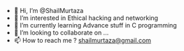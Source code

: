 - 👋 Hi, I’m @ShailMurtaza
- 👀 I’m interested in Ethical hacking and networking
- 🌱 I’m currently learning Advance stuff in C programming
- 💞️ I’m looking to collaborate on ...
- 📫 How to reach me ? shailmurtaza@gmail.com

<!---
ShailMurtaza/ShailMurtaza is a ✨ special ✨ repository because its `README.md` (this file) appears on your GitHub profile.
You can click the Preview link to take a look at your changes.
--->
